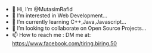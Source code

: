 - 👋 Hi, I’m @MutasimRafid
- 👀 I’m interested in Web Development...
- 🌱 I’m currently learning C++,Java,Javascript...
- 💞️ I’m looking to collaborate on Open Source Projects...
- 📫 How to reach me : DM me at: https://www.facebook.com/tiring.biring.50

<!---
MutasimRafid/MutasimRafid is a ✨ special ✨ repository because its `README.md` (this file) appears on your GitHub profile.
You can click the Preview link to take a look at your changes.
--->
